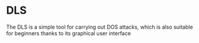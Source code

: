 # DLS
The DLS is a simple tool for carrying out DOS attacks, which is also suitable for beginners thanks to its graphical user interface